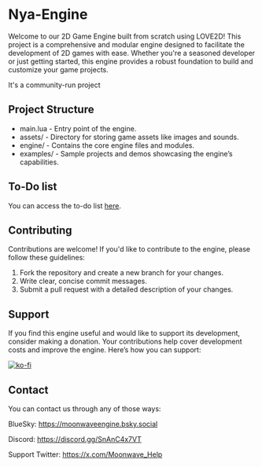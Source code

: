 # Nya-Engine

Welcome to our 2D Game Engine built from scratch using LOVE2D! This project is a comprehensive and modular engine designed to facilitate the development of 2D games with ease. Whether you're a seasoned developer or just getting started, this engine provides a robust foundation to build and customize your game projects.

It's a community-run project

## Project Structure

- main.lua - Entry point of the engine.
- assets/ - Directory for storing game assets like images and sounds.
- engine/ - Contains the core engine files and modules.
- examples/ - Sample projects and demos showcasing the engine’s capabilities.

## To-Do list
You can access the to-do list [here](https://github.com/users/Virus01Official/projects/18/views/1).

## Contributing

Contributions are welcome! If you'd like to contribute to the engine, please follow these guidelines:
1. Fork the repository and create a new branch for your changes.
2. Write clear, concise commit messages.
3. Submit a pull request with a detailed description of your changes.

## Support
If you find this engine useful and would like to support its development, consider making a donation. Your contributions help cover development costs and improve the engine. Here’s how you can support:

[![ko-fi](https://ko-fi.com/img/githubbutton_sm.svg)](https://ko-fi.com/M4M5XFVTB)

## Contact
You can contact us through any of those ways:

BlueSky: https://moonwaveengine.bsky.social

Discord: https://discord.gg/SnAnC4x7VT

Support Twitter: https://x.com/Moonwave_Help
